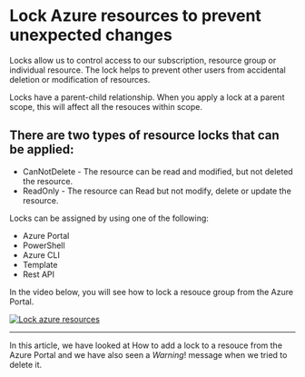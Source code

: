 Lock Azure resources to prevent unexpected changes
=================================================
Locks allow us to control access to our subscription, resource group or individual resource. The lock
helps to prevent other users from accidental deletion or modification of resources.

Locks have a parent-child relationship. When you apply a lock at a parent scope, this will affect all the resouces within scope.

There are two types of resource locks that can be applied:
----------------------------------------------------------
* CanNotDelete - The resource can be read and modified, but not deleted the resource.
* ReadOnly - The resource can Read but not modify, delete or update the resource.

Locks can be assigned by using one of the following:
* Azure Portal
* PowerShell
* Azure CLI
* Template
* Rest API

In the video below, you will see how to lock a resouce group from the Azure Portal. 

[![Lock azure resources](http://img.youtube.com/vi/mDOOKrEXAZY/0.jpg)](http://www.youtube.com/watch?v=mDOOKrEXAZY "Lock Azure resources to prevent unexpected changes")

----------------------
In this article, we have looked at How to add a lock to a resouce from the Azure Portal and we have also seen a *Warning*! message when we tried to delete it.
